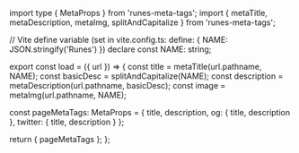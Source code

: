 import type { MetaProps } from 'runes-meta-tags';
import { metaTitle, metaDescription, metaImg, splitAndCapitalize } from 'runes-meta-tags';

// Vite define variable (set in vite.config.ts: define: { NAME: JSON.stringify('Runes') })
declare const NAME: string;

export const load = ({ url }) => {
  const title = metaTitle(url.pathname, NAME);
  const basicDesc = splitAndCapitalize(NAME);
  const description = metaDescription(url.pathname, basicDesc);
  const image = metaImg(url.pathname, NAME);

  const pageMetaTags: MetaProps = {
    title,
    description,
    og: {
      title,
      description
    },
    twitter: {
      title,
      description
    }
  };

  return { pageMetaTags };
};

